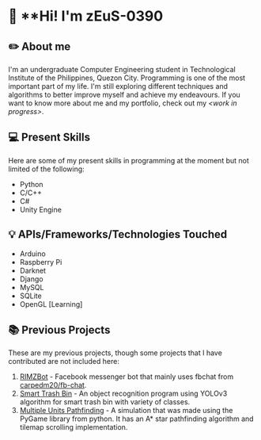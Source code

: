 # 👋 **Hi! I'm zEuS-0390

## ✏️ About me 
I'm an undergraduate Computer Engineering student in Technological Institute of the Philippines, Quezon City. Programming is one of the most important part of my life. I'm still exploring different techniques and algorithms to better improve myself and achieve my endeavours. If you want to know more about me and my portfolio, check out my _\<work in progress\>_.

## 💻 Present Skills
Here are some of my present skills in programming at the moment but not limited of the following:
- Python
- C/C++
- C#
- Unity Engine

## 💡 APIs/Frameworks/Technologies Touched
- Arduino
- Raspberry Pi
- Darknet
- Django
- MySQL
- SQLite
- OpenGL [Learning]

## 📚 Previous Projects
These are my previous projects, though some projects that I have contributed are not included here:
1. [RIMZBot](https://github.com/zEuS-0390/RIMZBot) - Facebook messenger bot that mainly uses fbchat from [carpedm20/fb-chat](https://github.com/carpedm20/fbchat).
2. [Smart Trash Bin]() - An object recognition program using YOLOv3 algorithm for smart trash bin with variety of classes.
3. [Multiple Units Pathfinding](https://github.com/zEuS-0390/Multiple-Units-Pathfinding) - A simulation that was made using the PyGame library from python. It has an A* star pathfinding algorithm and tilemap scrolling implementation.
